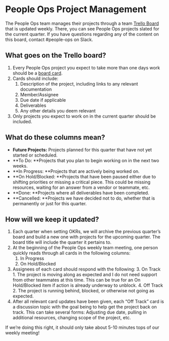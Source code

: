 # People Ops Project Management

The People Ops team manages their projects through a team [Trello Board](https://trello.com/b/eckDlpuG/people-ops-projects) that is updated weekly. There, you can see People Ops projects slated for the current quarter. If you have questions regarding any of the content on this board, contact #people-ops on Slack.

## What goes on the Trello board?

1. Every People Ops project you expect to take more than one days work should be a [board card](https://help.trello.com/article/1255-card-types#board-cards).
2. Cards should include:
   1. Description of the project, including links to any relevant documentation
   2. Member/Assignee
   3. Due date if applicable
   4. Deliverables
   5. Any other details you deem relevant
3. Only projects you expect to work on in the current quarter should be included.

## What do these columns mean?

- **Future Projects:** Projects planned for this quarter that have not yet started or scheduled.
- **To Do: **Projects that you plan to begin working on in the next two weeks.
- **In Progress: **Projects that are actively being worked on.
- **On Hold/Blocked: **Projects that have been paused either due to shifting priorities or missing a critical piece. This could be missing resources, waiting for an answer from a vendor or teammate, etc.
- **Done: **Projects where all deliverables have been completed.
- **Cancelled: **Projects we have decided not to do, whether that is permanently or just for this quarter.

## How will we keep it updated?

1. Each quarter when setting OKRs, we will archive the previous quarter’s board and build a new one with projects for the upcoming quarter. The board title will include the quarter it pertains to.
2. At the beginning of the People Ops weekly team meeting, one person quickly reads through all cards in the following columns:
   1. In Progress
   2. On Hold/Blocked
3. Assignees of each card should respond with the following: 3. On Track 1. The project is moving along as expected and I do not need support from other teammates at this time. This can be true for an On Hold/Blocked item if action is already underway to unblock. 4. Off Track 2. The project is running behind, blocked, or otherwise not going as expected.
4. After all relevant card updates have been given, each “Off Track” card is a discussion topic with the goal being to help get the project back on track. This can take several forms: Adjusting due date, pulling in additional resources, changing scope of the project, etc.

If we’re doing this right, it should only take about 5-10 minutes tops of our weekly meeting!
